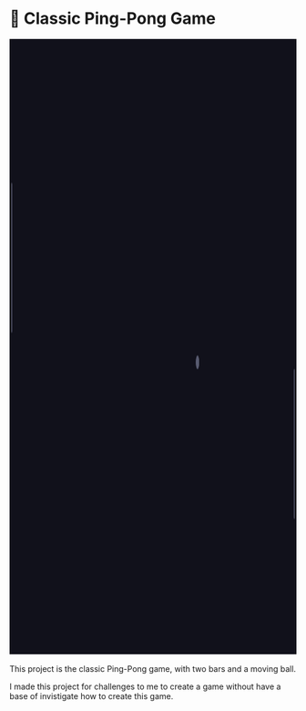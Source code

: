# 🏓 Classic Ping-Pong Game

<img width="1920" height="1080" alt="preview" src="./assets/ping-pong.png" />

This project is the classic Ping-Pong game, with two bars and a moving ball.

I made this project for challenges to me to create a game without have a base of invistigate how to create this game.
